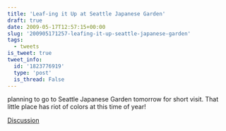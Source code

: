 ```yaml
---
title: 'Leaf-ing it Up at Seattle Japanese Garden'
draft: true
date: 2009-05-17T12:57:15+00:00
slug: '200905171257-leafing-it-up-seattle-japanese-garden'
tags:
  - tweets
is_tweet: true
tweet_info:
  id: '1823776919'
  type: 'post'
  is_thread: False
---
```




planning to go to Seattle Japanese Garden tomorrow for short visit. That little place has riot of colors at this time of year!

[Discussion](https://x.com/sytelus/status/1823776919)
